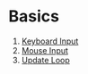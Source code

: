 # Basics

1.  [Keyboard Input](Keyboard%20Input.md)
1.  [Mouse Input](Mouse%20Input.md)
1.  [Update Loop](Update%20Loop.md)
